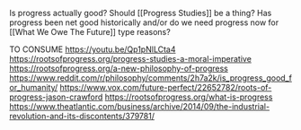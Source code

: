 Is progress actually good? Should [[Progress Studies]] be a thing? Has progress been net good historically and/or do we need progress now for [[What We Owe The Future]] type reasons?

TO CONSUME
https://youtu.be/Qp1pNlLCta4
https://rootsofprogress.org/progress-studies-a-moral-imperative
https://rootsofprogress.org/a-new-philosophy-of-progress
https://www.reddit.com/r/philosophy/comments/2h7a2k/is_progress_good_for_humanity/
https://www.vox.com/future-perfect/22652782/roots-of-progress-jason-crawford
https://rootsofprogress.org/what-is-progress
https://www.theatlantic.com/business/archive/2014/09/the-industrial-revolution-and-its-discontents/379781/